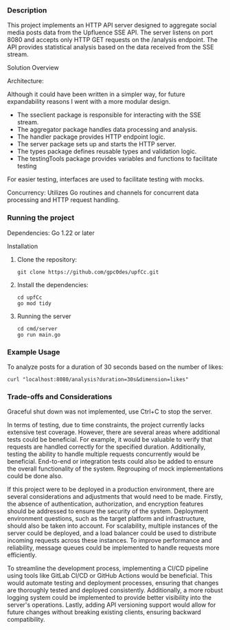 
### Description

This project implements an HTTP API server designed to aggregate social media posts data from the Upfluence SSE API. The server listens on port 8080 and accepts only HTTP GET requests on the /analysis endpoint. The API provides statistical analysis based on the data received from the SSE stream.

Solution Overview

Architecture:

Although it could have been written in a simpler way, for future expandability reasons I went with a more modular design.

- The sseclient package is responsible for interacting with the SSE stream.
- The aggregator package handles data processing and analysis.
- The handler package provides HTTP endpoint logic.
- The server package sets up and starts the HTTP server.
- The types package defines reusable types and validation logic.
- The testingTools package provides variables and functions to facilitate testing

For easier testing, interfaces are used to facilitate testing with mocks.

Concurrency: Utilizes Go routines and channels for concurrent data processing and HTTP request handling.
### Running the project

Dependencies: Go 1.22 or later

Installation

1. Clone the repository: 
    ```
    git clone https://github.com/gpc0des/upfCc.git
    ```

2. Install the dependencies:
    ```
    cd upfCc
    go mod tidy
    ```

3. Running the server
    ```
    cd cmd/server
    go run main.go
    ```

### Example Usage
To analyze posts for a duration of 30 seconds based on the number of likes:

    curl "localhost:8080/analysis?duration=30s&dimension=likes"


### Trade-offs and Considerations

Graceful shut down was not implemented, use Ctrl+C to stop the server.

In terms of testing, due to time constraints, the project currently lacks extensive test coverage. However, there are several areas where additional tests could be beneficial. For example, it would be valuable to verify that requests are handled correctly for the specified duration. Additionally, testing the ability to handle multiple requests concurrently would be beneficial. End-to-end or integration tests could also be added to ensure the overall functionality of the system. Regrouping of mock implementations could be done also.

If this project were to be deployed in a production environment, there are several considerations and adjustments that would need to be made. Firstly, the absence of authentication, authorization, and encryption features should be addressed to ensure the security of the system. Deployment environment questions, such as the target platform and infrastructure, should also be taken into account. For scalability, multiple instances of the server could be deployed, and a load balancer could be used to distribute incoming requests across these instances. To improve performance and reliability, message queues could be implemented to handle requests more efficiently. 

To streamline the development process, implementing a CI/CD pipeline using tools like GitLab CI/CD or GitHub Actions would be beneficial. This would automate testing and deployment processes, ensuring that changes are thoroughly tested and deployed consistently. Additionally, a more robust logging system could be implemented to provide better visibility into the server's operations. Lastly, adding API versioning support would allow for future changes without breaking existing clients, ensuring backward compatibility.
